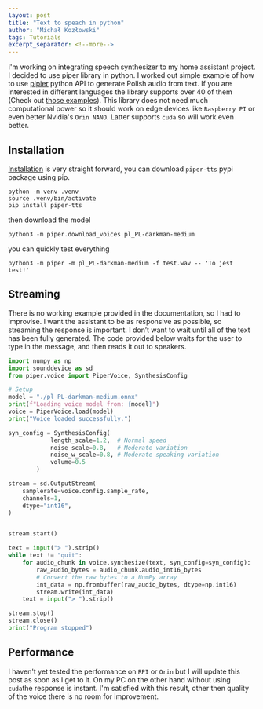 ```yaml
---
layout: post
title: "Text to speach in python"
author: "Michał Kozłowski"
tags: Tutorials
excerpt_separator: <!--more-->
---
```


I'm working on integrating speech synthesizer to my home assistant project. I decided to use piper library in python. <!--more--> I worked out simple example of how to use [pipier](https://github.com/OHF-Voice/piper1-gpl) python API to generate Polish audio from text. If you are interested in different languages the library supports over 40 of them (Check out [those examples](https://rhasspy.github.io/piper-samples/)). This library does not need much computational power so it should work on edge devices like `Raspberry PI` or even better Nvidia's `Orin NANO`. Latter supports `cuda` so will work even better.

## Installation

[Installation](https://github.com/OHF-Voice/piper1-gpl/blob/main/docs/CLI.md) is very straight forward, you can download `piper-tts` pypi package using pip.

```
python -m venv .venv
source .venv/bin/activate
pip install piper-tts
```

then download the model

```
python3 -m piper.download_voices pl_PL-darkman-medium
```

you can quickly test everything

```
python3 -m piper -m pl_PL-darkman-medium -f test.wav -- 'To jest test!'
```

## Streaming

There is no working example provided in the documentation, so I had to improvise. I want the assistant to be as responsive as possible, so streaming the response is important. I don’t want to wait until all of the text has been fully generated. The code provided below waits for the user to type in the message, and then reads it out to speakers.

```python
import numpy as np
import sounddevice as sd
from piper.voice import PiperVoice, SynthesisConfig

# Setup
model = "./pl_PL-darkman-medium.onnx"
print(f"Loading voice model from: {model}")
voice = PiperVoice.load(model)
print("Voice loaded successfully.")

syn_config = SynthesisConfig(
            length_scale=1.2,  # Normal speed
            noise_scale=0.8,   # Moderate variation
            noise_w_scale=0.8, # Moderate speaking variation
            volume=0.5
        )

stream = sd.OutputStream(
    samplerate=voice.config.sample_rate,
    channels=1,
    dtype="int16",
)


stream.start()

text = input("> ").strip()
while text != "quit":
    for audio_chunk in voice.synthesize(text, syn_config=syn_config):
        raw_audio_bytes = audio_chunk.audio_int16_bytes
        # Convert the raw bytes to a NumPy array
        int_data = np.frombuffer(raw_audio_bytes, dtype=np.int16)
        stream.write(int_data)
    text = input("> ").strip()

stream.stop()
stream.close()
print("Program stopped")
```

## Performance

I haven't yet tested the performance on `RPI` or `Orin`  but I will update this post as soon as I get to it. On my PC on the other hand without using `cuda`the response is instant. I'm satisfied with this result, other then quality of the voice there is no room for improvement.
